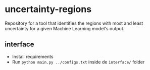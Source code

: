 # uncertainty-regions

Repository for a tool that identifies the regions with most and least uncertainty for a given Machine Learning model's output.

## interface

- Install requirements
- Run `python main.py ../configs.txt` inside de `interface/` folder